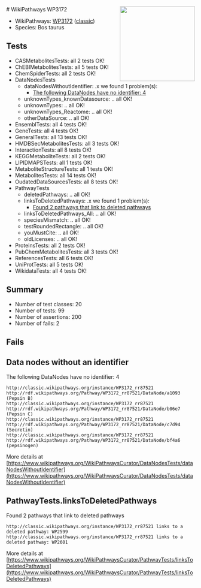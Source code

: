 <img style="float: right; width: 200px" src="https://upload.wikimedia.org/wikipedia/commons/thumb/8/83/Wplogo_with_text_500.png/640px-Wplogo_with_text_500.png" />
# WikiPathways WP3172

* WikiPathways: [WP3172](https://wikipathways.org/pathways/WP3172) ([classic](https://classic.wikipathways.org/instance/WP3172))
* Species: Bos taurus
## Tests
* CASMetabolitesTests: all 2 tests OK!
* ChEBIMetabolitesTests: all 5 tests OK!
* ChemSpiderTests: all 2 tests OK!
* DataNodesTests
    * dataNodesWithoutIdentifier: .x we found 1 problem(s):
        * [The following DataNodes have no identifier: 4](#d2d32fa3)
    * unknownTypes_knownDatasource: .. all OK!
    * unknownTypes: .. all OK!
    * unknownTypes_Reactome: .. all OK!
    * otherDataSource: .. all OK!
* EnsemblTests: all 4 tests OK!
* GeneTests: all 4 tests OK!
* GeneralTests: all 13 tests OK!
* HMDBSecMetabolitesTests: all 3 tests OK!
* InteractionTests: all 8 tests OK!
* KEGGMetaboliteTests: all 2 tests OK!
* LIPIDMAPSTests: all 1 tests OK!
* MetaboliteStructureTests: all 1 tests OK!
* MetabolitesTests: all 14 tests OK!
* OudatedDataSourcesTests: all 8 tests OK!
* PathwayTests
    * deletedPathways: .. all OK!
    * linksToDeletedPathways: .x we found 1 problem(s):
        * [Found 2 pathways that link to deleted pathways](#bf1bfa82)
    * linksToDeletedPathways_All: .. all OK!
    * speciesMismatch: .. all OK!
    * testRoundedRectangle: .. all OK!
    * youMustCite: .. all OK!
    * oldLicenses: .. all OK!
* ProteinsTests: all 2 tests OK!
* PubChemMetabolitesTests: all 3 tests OK!
* ReferencesTests: all 6 tests OK!
* UniProtTests: all 5 tests OK!
* WikidataTests: all 4 tests OK!


## Summary

* Number of test classes: 20
* Number of tests: 99
* Number of assertions: 200
* Number of fails: 2

## Fails

<a name="d2d32fa3" />

## Data nodes without an identifier

The following DataNodes have no identifier: 4
```
http://classic.wikipathways.org/instance/WP3172_rr87521 http://rdf.wikipathways.org/Pathway/WP3172_rr87521/DataNode/a1093 (Pepsin B)
http://classic.wikipathways.org/instance/WP3172_rr87521 http://rdf.wikipathways.org/Pathway/WP3172_rr87521/DataNode/b06e7 (Pepsin C)
http://classic.wikipathways.org/instance/WP3172_rr87521 http://rdf.wikipathways.org/Pathway/WP3172_rr87521/DataNode/c7d94 (Secretin)
http://classic.wikipathways.org/instance/WP3172_rr87521 http://rdf.wikipathways.org/Pathway/WP3172_rr87521/DataNode/bf4a6 (pepsinogen)
```

More details at [https://www.wikipathways.org/WikiPathwaysCurator/DataNodesTests/dataNodesWithoutIdentifier](https://www.wikipathways.org/WikiPathwaysCurator/DataNodesTests/dataNodesWithoutIdentifier)

<a name="bf1bfa82" />

## PathwayTests.linksToDeletedPathways

Found 2 pathways that link to deleted pathways
```
http://classic.wikipathways.org/instance/WP3172_rr87521 links to a deleted pathway: WP2599
http://classic.wikipathways.org/instance/WP3172_rr87521 links to a deleted pathway: WP2601
```

More details at [https://www.wikipathways.org/WikiPathwaysCurator/PathwayTests/linksToDeletedPathways](https://www.wikipathways.org/WikiPathwaysCurator/PathwayTests/linksToDeletedPathways)

